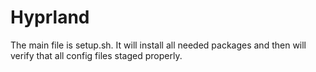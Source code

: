 # Hyprland
The main file is setup.sh. It will install all needed packages and then will verify that all config files staged properly.
